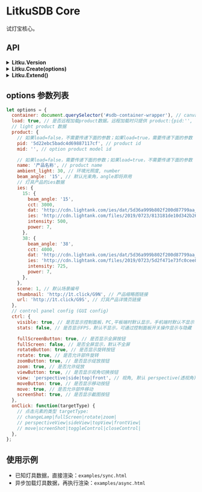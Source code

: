 # LitkuSDB Core

试灯宝核心。

## API

<!-- ## Litku.Version -->
<details><summary><b>Litku.Version</b></summary><div>

```javascript
coonsole.log(Litku.Version); // 0.0.1
```

</div></details>

<!-- ## Litku.Create(options) -->
<details><summary><b>Litku.Create(options)</b></summary><p>
    
`options` 参数配置，请阅读 <a href="#options">options参数列表</a>。

```javascript
// 创建渲染实例
const renderer = LitkuSDB.Create(options);

// 销毁实例
renderer.destroy();
renderer = null;
```

</p></details>

<!-- ## Litku.Extend() -->
<details><summary><b>Litku.Extend()</b></summary><p>

无使用说明。

</p></details>

<!-- ## options 参数列表 -->
<h2 id="options">options 参数列表</h2>

```javascript
let options = {
  container: document.querySelector('#sdb-container-wrapper'), // canvas and ctrl container, default document.body
  load: true, // 是否远程加载product数据。远程加载时只提供 product:{pid:'', [mid:'']}
  // light product 数据
  product: {
    // 如果load=false，不需要传递下面的参数；如果load=true，需要传递下面的参数
    pid: '5d22ebc5badc4d69887117cf', // product id
    mid: '', // option product model id

    // 如果load=false，需要传递下面的参数；如果load=true，不需要传递下面的参数
    name: '产品名称', // product name
    ambient_light: 30, // 环境光照度, number
    beam_angle: '15', // 默认光束角，angle即将弃用
    // 灯具产品的ies数据
    ies: {
      15: {
        beam_angle: '15',
        cct: 3000,
        dat: 'http://cdn.lightank.com/ies/dat/5d36a999b802f200d87799aa_15.dat',
        ies: 'http://cdn.lightank.com/files/2019/0723/813181de10d342b2652fe41a76fe960da8e1f7da.ies',
        intensity: 500,
        power: 7,
      },
      38: {
        beam_angle: '38',
        cct: 4000,
        dat: 'http://cdn.lightank.com/ies/dat/5d36a999b802f200d87799aa_38.dat',
        ies: 'http://cdn.lightank.com/files/2019/0723/5d2f471e73fc0cee899762b5d42786f1533c8ed7.ies',
        intensity: 725,
        power: 7,
      },
    },
    scene: 1, // 默认场景编号
    thumbnail: 'http://1t.click/G9N', // 产品缩略图链接
    url: 'http://1t.click/G9S', // 灯具产品详情页链接
  },
  // control panel config (GUI config)
  ctrl: {
    visible: true, // 是否显示控制面板，PC,平板端时默认显示，手机端时默认不显示
    stats: false, // 是否显示FPS，默认不显示，可通过控制面板开关操作显示与隐藏

    fullScreenButton: true, // 是否显示全屏按钮
    fullScreen: false, // 是否全屏显示，默认不全屏
    rotateButton: true, // 是否显示旋转按钮
    rotate: true, // 是否允许部件旋转
    zoomButton: true, // 是否显示绽放按钮
    zoom: true, // 是否允许绽放
    viewButton: true, // 是否显示视角切换按钮
    view: 'perspective|side|top|front', // 视角, 默认 perspective(透视角)
    moveButton: true, // 是否显示移动按钮
    move: true, // 是否允许部件移动
    screenShot: true, // 是否显示截图按钮
  },
  onClick: function(targetType) {
    // 点击元素的类型 targetType: 
    // changeLamp|fullScreen|rotate|zoom|
    // perspectiveView|sideView|topView|frontView|
    // move|screenShot|toggleControl|closeControl|
  },
};
```

## 使用示例

- 已知灯具数据，直接渲染：`examples/sync.html`
- 异步加载灯具数据，再执行渲染：`examples/async.html`
